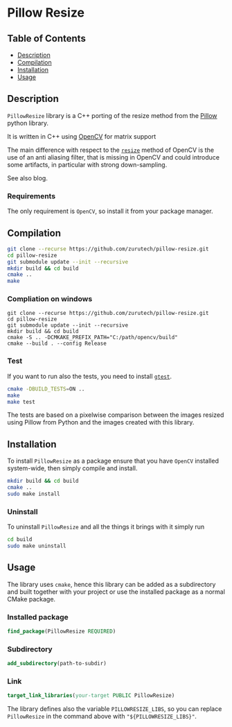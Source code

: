 # Pillow Resize

## Table of Contents 

- [Description](#description)
- [Compilation](#compilation)
- [Installation](#installation)
- [Usage](#usage)


## Description

`PillowResize` library is a C++ porting of the resize method from the [Pillow](https://github.com/python-pillow/Pillow) python library.

It is written in C++ using [OpenCV](https://opencv.org/) for matrix support

The main difference with respect to the [`resize`](https://docs.opencv.org/4.5.2/da/d54/group__imgproc__transform.html#ga47a974309e9102f5f08231edc7e7529d) method of OpenCV is the use of an anti aliasing filter, that is missing in OpenCV and could introduce some artifacts, in particular with strong down-sampling.

See also blog.


### Requirements

The only requirement is `OpenCV`, so install it from your package manager.


## Compilation

```bash
git clone --recurse https://github.com/zurutech/pillow-resize.git
cd pillow-resize
git submodule update --init --recursive
mkdir build && cd build
cmake ..
make
```

### Compliation on windows
```
git clone --recurse https://github.com/zurutech/pillow-resize.git
cd pillow-resize
git submodule update --init --recursive
mkdir build && cd build
cmake -S .. -DCMKAKE_PREFIX_PATH="C:/path/opencv/build"
cmake --build . --config Release
```

### Test
If you want to run also the tests, you need to install [`gtest`](https://github.com/google/googletest).

```bash
cmake -DBUILD_TESTS=ON ..
make
make test
```

The tests are based on a pixelwise comparison between the images resized using Pillow from Python and the images created with this library.

## Installation

To install `PillowResize` as a package ensure that you have `OpenCV` installed system-wide, then simply compile and install.

```bash
mkdir build && cd build
cmake ..
sudo make install
```

### Uninstall

To uninstall `PillowResize` and all the things it brings with it simply run

```bash
cd build
sudo make uninstall
```


## Usage

The library uses `cmake`, hence this library can be added as a subdirectory and built together with your project or use the installed package as a normal CMake package.

### Installed package

```cmake
find_package(PillowResize REQUIRED)
```

### Subdirectory

```cmake
add_subdirectory(path-to-subdir)
```

### Link

```cmake
target_link_libraries(your-target PUBLIC PillowResize)
```

The library defines also the variable `PILLOWRESIZE_LIBS`, so you can replace `PillowResize` in the command above with `"${PILLOWRESIZE_LIBS}"`.
